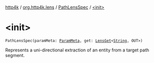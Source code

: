 [http4k](../../index.md) / [org.http4k.lens](../index.md) / [PathLensSpec](index.md) / [&lt;init&gt;](./-init-.md)

# &lt;init&gt;

`PathLensSpec(paramMeta: `[`ParamMeta`](../-param-meta/index.md)`, get: `[`LensGet`](../-lens-get/index.md)`<`[`String`](https://kotlinlang.org/api/latest/jvm/stdlib/kotlin/-string/index.html)`, OUT>)`

Represents a uni-directional extraction of an entity from a target path segment.

